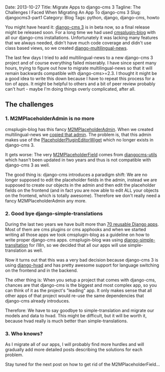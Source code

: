 Date: 2013-10-27
Title: Migrate Apps to django-cms 3
Tagline: The Challenges I Faced When Migrating An App To django-cms 3 
Slug: djangocms3-part1
Category: Blog
Tags: python, django, django-cms, howto 

You might have heard it: [django-cms 3](https://www.django-cms.org/en/) is in
beta now, so a final release might be released soon. For a long time we had
used [cmsplugin-blog](https://github.com/fivethreeo/cmsplugin-blog) with all
our django-cms installations. Unfortunately it was lacking many features that
we always needed, didn't have much code coverage and didn't use class based
views, so we created
[django-multilingual-news](https://github.com/bitmazk/django-multilingual-news).

The last few days I tried to add multilingual-news to a new django-cms 3
project and of course everything failed miserably. I have since spent many
hours, trying to figure out how to migrate multilingual-news so that it will
remain backwards compatible with django-cms>=2.3. I thought it might be a good
idea to write this down because I have to repeat this process for a ton of
apps. It might be helpful to others and a bit of peer review probably can't
hurt - maybe I'm doing things overly complicated, after all. 

## The challenges

### 1. M2MPlaceholderAdmin is no more

cmsplugin-blog has this fancy
[M2MPlaceholderAdmin](https://github.com/fivethreeo/cmsplugin-blog/blob/develop/cmsplugin_blog/admin.py#L24).
When we created multilingual-news we [copied that admin](https://github.com/bitmazk/django-multilingual-news/blob/master/multilingual_news/admin.py#L19).
The problem is, that this admin makes use of the
[PlaceholderPluginEditorWiget](https://github.com/bitmazk/django-multilingual-news/blob/master/multilingual_news/admin.py#L37)
which no longer exists in django-cms 3.

It gets worse: The very
[M2MPlaceholderField](https://github.com/fivethreeo/djangocms-utils/blob/master/djangocms_utils/fields.py#L30)
comes from [djangocms-utils](https://github.com/fivethreeo/djangocms-utils/)
which hasn't been updated in two years and thus is not compatible with
django-cms 3 as well.

The good thing is: django-cms introduces a paradigm shift: We are no longer
supposed to edit the placeholder fields in the admin, instead we are supposed
to create our objects in the admin and then edit the placeholder fields on the
frontend (and in fact you are now able to edit ALL your objects on the
frontend, which is totally awesome). Therefore we don't really need a fancy
M2MPlaceholderAdmin any more.

### 2. Good bye django-simple-translations

During the last two years we have built more than [70 reusable Django
apps](https://github.com/bitmazk/).  Most of them are cms plugins or cms
apphooks and when we started writing all those apps we took cmsplugin-blog as a
guideline on how to write proper django-cms apps. cmsplugin-blog was using
[django-simple-transltation](https://simple-translation.readthedocs.org/en/latest/)
for i18n, so we decided that all our apps will use simple-translation as well.

Now it turns out that this was a very bad decision because django-cms 3 is
using [django-hvad](https://github.com/KristianOellegaard/django-hvad) and has
pretty awesome support for language switching on the frontend and in the
backend.

The other thing is: When you setup a project that comes with django-cms,
chances are that django-cms is the biggest and most complex app, so you can
think of it as the project's "leading" app. It only makes sense that all other
apps of that project would re-use the same dependencies that django-cms already
introduces.

Therefore: We have to say goodbye to simple-translation and migrate our models
and data to hvad. This might be difficult, but it will be worth it, because
hvad really is much better than simple-translations.

### 3. Who knows?

As I migrate all of our apps, I will probably find more hurdles and will
gradually add more detailed posts describing the solutions for each problem.

Stay tuned for the next post on how to get rid of the M2MPlaceholderField...
